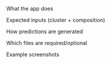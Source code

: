 What the app does

Expected inputs (cluster + composition)

How predictions are generated

Which files are required/optional

Example screenshots
